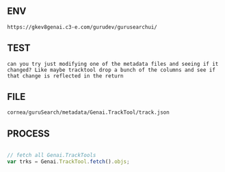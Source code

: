 ## ENV

```
https://gkev8genai.c3-e.com/gurudev/gurusearchui/
```

## TEST

```
can you try just modifying one of the metadata files and seeing if it changed? Like maybe tracktool drop a bunch of the columns and see if that change is reflected in the return
```

## FILE

	cornea/guruSearch/metadata/Genai.TrackTool/track.json


## PROCESS

```typescript

// fetch all Genai.TrackTools
var trks = Genai.TrackTool.fetch().objs;

```